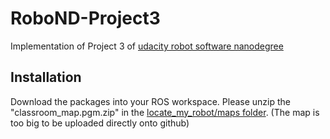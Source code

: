 # RoboND-Project3
Implementation of Project 3 of [udacity robot software nanodegree](https://blog.udacity.com/2019/01/learn-robotics-engineering-program.html)

## Installation

Download the packages into your ROS workspace. Please unzip the "classroom_map.pgm.zip" in the [locate_my_robot/maps folder](https://github.com/CenturyLiu/RoboND-Project3/tree/master/locate_my_robot/maps). (The map is too big to be uploaded directly onto github)
